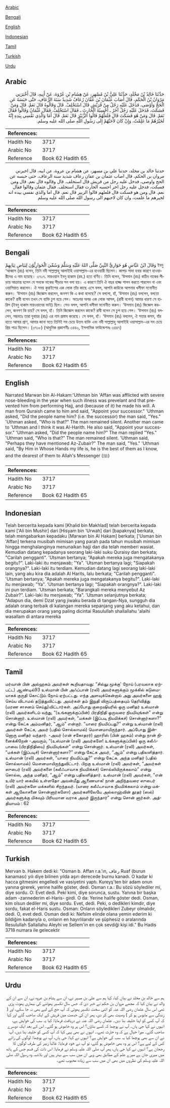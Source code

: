 [Arabic](#arabic)

[Bengali](#bengali)

[English](#english)

[Indonesian](#indonesian)

[Tamil](#tamil)

[Turkish](#turkish)

[Urdu](#urdu)

## Arabic


<div dir="rtl" lang="ar" style={{fontSize:'larger',backgroundColor:'#f8f9fa',padding:20}}>
حَدَّثَنَا خَالِدُ بْنُ مَخْلَدٍ، حَدَّثَنَا عَلِيُّ بْنُ مُسْهِرٍ، عَنْ هِشَامِ بْنِ عُرْوَةَ، عَنْ أَبِيهِ، قَالَ أَخْبَرَنِي مَرْوَانُ بْنُ الْحَكَمِ، قَالَ أَصَابَ عُثْمَانَ بْنَ عَفَّانَ رُعَافٌ شَدِيدٌ سَنَةَ الرُّعَافِ، حَتَّى حَبَسَهُ عَنِ الْحَجِّ وَأَوْصَى، فَدَخَلَ عَلَيْهِ رَجُلٌ مِنْ قُرَيْشٍ قَالَ اسْتَخْلِفْ‏.‏ قَالَ وَقَالُوهُ قَالَ نَعَمْ‏.‏ قَالَ وَمَنْ فَسَكَتَ، فَدَخَلَ عَلَيْهِ رَجُلٌ آخَرُ ـ أَحْسِبُهُ الْحَارِثَ ـ فَقَالَ اسْتَخْلِفْ‏.‏ فَقَالَ عُثْمَانُ وَقَالُوا فَقَالَ نَعَمْ‏.‏ قَالَ وَمَنْ هُوَ فَسَكَتَ قَالَ فَلَعَلَّهُمْ قَالُوا الزُّبَيْرَ قَالَ نَعَمْ‏.‏ قَالَ أَمَا وَالَّذِي نَفْسِي بِيَدِهِ إِنَّهُ لَخَيْرُهُمْ مَا عَلِمْتُ، وَإِنْ كَانَ لأَحَبَّهُمْ إِلَى رَسُولِ اللَّهِ صلى الله عليه وسلم‏.‏
</div>
<div style={{backgroundColor:'#f8f9fa',padding:20, marginBottom: 10}}><table> <thead> <tr> <th>References:</th> <th></th> </tr> </thead> <tbody><tr><td>Hadith No</td><td>3717</td></tr><tr><td>Arabic No</td><td>3717</td></tr><tr><td>Reference</td><td>Book 62 Hadith 65</td></tr></tbody></table></div>


<div dir="rtl" lang="ar" style={{fontSize:'larger',backgroundColor:'#f8f9fa',padding:20}}>
حدثنا خالد بن مخلد، حدثنا علي بن مسهر، عن هشام بن عروة، عن ابيه، قال اخبرني مروان بن الحكم، قال اصاب عثمان بن عفان رعاف شديد سنة الرعاف، حتى حبسه عن الحج واوصى، فدخل عليه رجل من قريش قال استخلف. قال وقالوه قال نعم. قال ومن فسكت، فدخل عليه رجل اخر احسبه الحارث فقال استخلف. فقال عثمان وقالوا فقال نعم. قال ومن هو فسكت قال فلعلهم قالوا الزبير قال نعم. قال اما والذي نفسي بيده انه لخيرهم ما علمت، وان كان لاحبهم الى رسول الله صلى الله عليه وسلم
</div>
<div style={{backgroundColor:'#f8f9fa',padding:20, marginBottom: 10}}><table> <thead> <tr> <th>References:</th> <th></th> </tr> </thead> <tbody><tr><td>Hadith No</td><td>3717</td></tr><tr><td>Arabic No</td><td>3717</td></tr><tr><td>Reference</td><td>Book 62 Hadith 65</td></tr></tbody></table></div>

## Bengali


<div dir="ltr" lang="bn" style={{fontSize:'larger',backgroundColor:'#f8f9fa',padding:20}}>
وَقَالَ ابْنُ عَبَّاسٍ هُوَ حَوَارِيُّ النَّبِيِّ صَلَّى اللهُ عَلَيْهِ وَسَلَّمَ وَسُمِّيَ الْحَوَارِيُّوْنَ لِبَيَاضِ ثِيَابِهِمْ ইবনু ‘আব্বাস (রাঃ) বলেন, তিনি নবী সাল্লাল্লাহু আলাইহি ওয়াসাল্লাম-এর হাওয়ারী ছিলেন। কাপড় সাদা হবার কারণে হাওয়ারীদের এ নাম হয়েছে। ৩৭১৭. মারওয়ান ইবনু হাকাম (রহ.) হতে বর্ণিত। তিনি বলেন, ‘উসমান (রাঃ) কঠিন নাকের পীড়ায় আক্রান্ত হলেন যে সনকে নাকের পীড়ার সন বলা হয়। এ কারণে তিনি ঐ বছর হাজ্জ পালন করতে পারলেন না এবং ওয়াসিয়াত করলেন। ঐ সময় কুরাইশের এক লোক তাঁর কাছে এসে বলল, আপনি কাউকে আপনার খলীফা মনোনীত করুন। ‘উসমান (রাঃ) জিজ্ঞেস করলেন, জনগণ কি এ কথা বলেছে? সে বললো, হাঁ, ‘উসমান (রাঃ) বললেন, বলতো কাকে? রাবী বলেন তখন সে ব্যক্তি চুপ হয়ে গেল। অতঃপর অপর এক লোক আসল, (রাবী বলেন) আমার ধারণা সে হারিস (ইবনু হাকাম মারওয়ানের ভাই) ছিল। সেও বলল, আপনি খলীফা মনোনীত করুন। ‘উসমান (রাঃ) জিজ্ঞেস করলেন, জনগণ কি চায়? সে বলল, হাঁ। তিনি জিজ্ঞেস করলেন কাকে? রাবী বলেন সে চুপ হয়ে গেল। ‘উসমান (রাঃ) বললেন, সম্ভবতঃ তারা যুবায়র (রাঃ) এর নাম প্রস্তাব করেছে। সে বলল, হাঁ। ‘উসমান (রাঃ) বললেন, ঐ সত্তার কসম, যাঁর হাতে আমার প্রাণ, আমার জানা মতে তিনিই সব চেয়ে উত্তম ব্যক্তি এবং নবী সাল্লাল্লাহু আলাইহি ওয়াসাল্লাম-এর সব চেয়ে প্রিয় পাত্র ছিলেন। (৩৭১৮) (আধুনিক প্রকাশনীঃ ৩৪৪০, ইসলামিক ফাউন্ডেশনঃ ৩৪৪৭)
</div>
<div style={{backgroundColor:'#f8f9fa',padding:20, marginBottom: 10}}><table> <thead> <tr> <th>References:</th> <th></th> </tr> </thead> <tbody><tr><td>Hadith No</td><td>3717</td></tr><tr><td>Arabic No</td><td>3717</td></tr><tr><td>Reference</td><td>Book 62 Hadith 65</td></tr></tbody></table></div>

## English


<div dir="ltr" lang="en" style={{fontSize:'larger',backgroundColor:'#f8f9fa',padding:20}}>
Narrated Marwan bin Al-Hakam:'Uthman bin 'Affan was afflicted with severe nose-bleeding in the year when such illness was prevelant and that prevented him from performing Hajj, and (because of it) he made his will. A man from Quraish came to him and said, "Appoint your successor." 'Uthman asked, "Did the people name him? (i.e. the successor) the man said, "Yes." 'Uthman asked, "Who is that?" The man remained silent. Another man came to 'Uthman and I think it was Al-Harith. He also said, "Appoint your successor." 'Uthman asked, "Did the people name him?" The man replied "Yes." 'Uthman said, "Who is that?" The man remained silent. 'Uthman said, "Perhaps they have mentioned Az-Zubair?" The man said, "Yes." 'Uthman said, "By Him in Whose Hands my life is, he is the best of them as I know, and the dearest of them to Allah's Messenger (ﷺ)
</div>
<div style={{backgroundColor:'#f8f9fa',padding:20, marginBottom: 10}}><table> <thead> <tr> <th>References:</th> <th></th> </tr> </thead> <tbody><tr><td>Hadith No</td><td>3717</td></tr><tr><td>Arabic No</td><td>3717</td></tr><tr><td>Reference</td><td>Book 62 Hadith 65</td></tr></tbody></table></div>

## Indonesian


<div dir="ltr" lang="id" style={{fontSize:'larger',backgroundColor:'#f8f9fa',padding:20}}>
Telah bercerita kepada kami [Khalid bin Makhlad] telah bercerita kepada kami ['Ali bin Mushir] dari [Hisyam bin 'Urwah] dari [bapaknya] berkata, telah mengabarkan kepadaku [Marwan bin Al Hakam] berkata; ['Usman bin 'Affan] terkena musibah mimisan yang parah pada tahun musibah mimisan hingga menghalanginya menunaikan hajji dan dia telah memberi wasiat. Kemudian datang kepadanya seorang laki-laki suku Quraisy dan berkata; "Carilah pengganti". 'Utsman bertanya; "Apakah mereka juga mengatakanya begitu?". Laki-laki itu menjawab; "Ya". 'Utsman bertanya lagi; "Siapakah orangnya?". Laki-laki itu terdiam. Kemudian datang lagi seorang laki-laki lain, yang aku kira dia adalah Al Harits, lalu berkata; "Carilah pengganti". 'Utsman bertanya; "Apakah mereka juga mengatakanya begitu?". Laki-laki itu menjawab; "Ya". 'Utsman bertanya lagi; "Siapakah orangnya?". Laki-laki ini pun terdiam. 'Utsman berkata; "Barangkali mereka menyebut Az Zubair?". Laki-laki itu menjawab; "Ya". 'Utsman selanjutnya berkata; "Adapun dia, demi Dzat yang jiwaku berada di tangan-Nya, sungguh dia adalah orang terbaik di kalangan mereka sepanjang yang aku ketahui, dan dia merupakan orang yang paling dicintai Rasulullah shallallahu 'alaihi wasallam di antara mereka
</div>
<div style={{backgroundColor:'#f8f9fa',padding:20, marginBottom: 10}}><table> <thead> <tr> <th>References:</th> <th></th> </tr> </thead> <tbody><tr><td>Hadith No</td><td>3717</td></tr><tr><td>Arabic No</td><td>3717</td></tr><tr><td>Reference</td><td>Book 62 Hadith 65</td></tr></tbody></table></div>

## Tamil


<div dir="ltr" lang="ta" style={{fontSize:'larger',backgroundColor:'#f8f9fa',padding:20}}>
மர்வான் பின் அல்ஹகம் அவர்கள் கூறியதாவது: “சில்லு மூக்கு' நோய் (பரவலாக ஏற்பட்ட) ஆண்டில்93 உஸ்மான் பின் அஃப்பான் (ரலி) அவர்களுக்கும் மூக்கில் கடுமையாகக் குருதி கொட்டும் நோய் ஏற்பட்டது. எந்த அளவுக்கென்றால் அது அவர்களை ஹஜ் செய்ய விடாமல் தடுத்துவிட்டது. அவர்கள் தம் இறுதி விருப்பத்தையும் தெரிவித்து (மரண சாசனம் செய்து)விட்டார்கள். அப்போது குறைஷியரில் ஒரு மனிதர் உஸ்மான் (ரலி) அவர்களிடம் வந்து, “(உங்களுக்குப்பின்) பிரதிநிதி ஒருவரை நியமியுங்கள்” என்று சொன்னார். உஸ்மான் (ரலி) அவர்கள், “மக்கள் (இப்படி நியமிக்கச்) சொன்னார்களா?” என்று கேட்க அம்மனிதர், “ஆம்” என்றார். “யாரை நியமிப்பது?” என்று உஸ்மான் (ரலி) அவர்கள் கேட்க, அவர் (பதில் சொல்லாமல்) மௌனமாயிருந்தார். அப்போது இன்னொரு மனிதர் வந்தார். -அவர் (என் சகோதரர்) ஹாரிஸ் (பின் ஹகம்) என்று நான் நினைக்கிறேன் -அவரும், “(உஸ்மான் (ரலி) அவர்களே! உங்களுக்குப்பின்) ஒரு கலீஃபாவை (பிரதிநிதியை) நியமியுங்கள்” என்று சொன்னார். உஸ்மான் (ரலி) அவர்கள், “மக்கள் (இப்படிச்) சொன்னார்களா?” என்று கேட்க அவர், “ஆம்” என்று பதிலளித்தார். உஸ்மான் (ரலி) அவர்கள், “யாரை நியமிப்பது?” என்று கேட்க. அந்த மனிதர் (பதில் சொல்லாமல்) மௌனமாயிருந்துவிட்டார். பிறகு உஸ்மான் (ரலி) அவர்கள், “அவர்கள் ஸுபைர் (ரலி) அவர்களை (கலீஃபாவாக நியமிக்கச்) சொல்லியிருக்கலாம்” என்று சொல்ல, அந்த மனிதர், “ஆம்” என்று பதிலளித்தார். உஸ்மான் (ரலி) அவர்கள், “என் உயிர் யார் கையில் உள்ளதோ அவன்மீது ஆணையாக! நான் அறிந்தவரை ஸுபைர் (ரலி) அவர்களே மக்களில் சிறந்தவர். (யாரை கலீஃபாவாக நியமிக்கலாம் என்று மக்கள் ஆலோசனை சொன்னார்களோ) அவர்களிலேயே அல்லாஹ்வின் தூதர் (ஸல்) அவர்களுக்கு மிகவும் பிரியமான வராக அவர் இருந்தார்” என்று சொன் னார்கள். அத்தியாயம் : 62
</div>
<div style={{backgroundColor:'#f8f9fa',padding:20, marginBottom: 10}}><table> <thead> <tr> <th>References:</th> <th></th> </tr> </thead> <tbody><tr><td>Hadith No</td><td>3717</td></tr><tr><td>Arabic No</td><td>3717</td></tr><tr><td>Reference</td><td>Book 62 Hadith 65</td></tr></tbody></table></div>

## Turkish


<div dir="ltr" lang="tr" style={{fontSize:'larger',backgroundColor:'#f8f9fa',padding:20}}>
Mervan b. Hakem dedi ki: "Osman b. Affan r.a.'ın, رعاف Ruaf (burun kanaması) yılı diye bilinen yılda aşırı derecede burnu kanadı. O kadar ki hacca gitmesini engelledi ve vasiyetini yaptı. Kureyş'ten bir adam onun yanına girerek, yerine halife göster, dedi. Osman r.a.: Bu sözü söylediler mi, diye sordu. O: Evet dedi. Peki kimi, diye sorunca, sustu. Yanına bir başka adam -zannederim el-Haris- girdi. O da: Yerine halife göster dedi. Osman, kim olsun dediler mi, diye sordu. Evet, dedi. Peki, o dedikleri kimdir, diye sordu, fakat el-Haris sustu. Osman: Onların söyledikleri Zubeyr olmalıdır, dedi. O, evet dedi. Osman dedi ki: Nefsim elinde olana yemin ederim ki bildiğim kadarıyla o, onların en hayırlılarıdır ve şüphesiz o aralarında Resulullah Sallallahu Aleyhi ve Sellem'in en çok sevdiği kişi idi." Bu Hadis 3718 numara ile gelecektir
</div>
<div style={{backgroundColor:'#f8f9fa',padding:20, marginBottom: 10}}><table> <thead> <tr> <th>References:</th> <th></th> </tr> </thead> <tbody><tr><td>Hadith No</td><td>3717</td></tr><tr><td>Arabic No</td><td>3717</td></tr><tr><td>Reference</td><td>Book 62 Hadith 65</td></tr></tbody></table></div>

## Urdu


<div dir="rtl" lang="ur" style={{fontSize:'larger',backgroundColor:'#f8f9fa',padding:20}}>
ہم سے خالد بن مخلد نے بیان کیا، کہا ہم سے علی بن مسہر نے، ان سے ہشام بن عروہ نے، ان سے ان کے والد نے بیان کیا کہ مجھے مروان بن حکم نے خبر دی کہ جس سال نکسیر پھوٹنے کی بیماری پھوٹ پڑی تھی اس سال عثمان رضی اللہ عنہ کو اتنی سخت نکسیر پھوٹی کہ آپ حج کے لیے بھی نہ جا سکے، اور ( زندگی سے مایوس ہو کر ) وصیت بھی کر دی، پھر ان کی خدمت میں قریش کے ایک صاحب گئے اور کہا کہ آپ کسی کو اپنا خلیفہ بنا دیں۔ عثمان رضی اللہ عنہ نے دریافت فرمایا: کیا یہ سب کی خواہش ہے، انہوں نے کہا جی ہاں۔ آپ نے پوچھا کہ کسے بناؤں؟ اس پر وہ خاموش ہو گئے۔ اس کے بعد ایک دوسرے صاحب گئے۔ میرا خیال ہے کہ وہ حارث تھے،۔ انہوں نے بھی یہی کہا کہ آپ کسی کو خلیفہ بنا دیں، آپ نے ان سے بھی پوچھا کیا یہ سب کی خواہش ہے؟ انہوں نے کہا: جی ہاں، آپ نے پوچھا: لوگوں کی رائے کس کے لیے ہے؟ اس پر وہ بھی خاموش ہو گئے، تو آپ نے خود فرمایا: غالباً زبیر کی طرف لوگوں کا رجحان ہے؟ انہوں نے کہا جی ہاں، پھر آپ صلی اللہ علیہ وسلم نے فرمایا: اس ذات کی قسم جس کے ہاتھ میں میری جان ہے میرے علم کے مطابق بھی وہی ان میں سب سے بہتر ہیں اور بلاشبہ وہ رسول اللہ صلی اللہ علیہ وسلم کی نظروں میں بھی ان میں سب سے زیادہ محبوب تھے۔
</div>
<div style={{backgroundColor:'#f8f9fa',padding:20, marginBottom: 10}}><table> <thead> <tr> <th>References:</th> <th></th> </tr> </thead> <tbody><tr><td>Hadith No</td><td>3717</td></tr><tr><td>Arabic No</td><td>3717</td></tr><tr><td>Reference</td><td>Book 62 Hadith 65</td></tr></tbody></table></div>